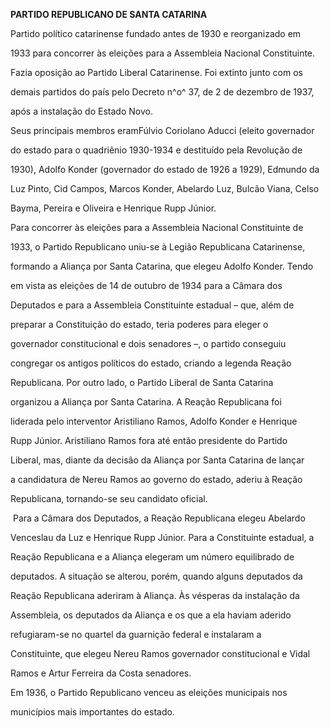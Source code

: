 **PARTIDO REPUBLICANO DE SANTA CATARINA**



Partido político catarinense fundado antes de 1930 e reorganizado em

1933 para concorrer às eleições para a Assembleia Nacional Constituinte.

Fazia oposição ao Partido Liberal Catarinense. Foi extinto junto com os

demais partidos do país pelo Decreto n^o^ 37, de 2 de dezembro de 1937,

após a instalação do Estado Novo.



Seus principais membros eramFúlvio Coriolano Aducci (eleito governador

do estado para o quadriênio 1930-1934 e destituído pela Revolução de

1930), Adolfo Konder (governador do estado de 1926 a 1929), Edmundo da

Luz Pinto, Cid Campos, Marcos Konder, Abelardo Luz, Bulcão Viana, Celso

Bayma, Pereira e Oliveira e Henrique Rupp Júnior.



Para concorrer às eleições para a Assembleia Nacional Constituinte de

1933, o Partido Republicano uniu-se à Legião Republicana Catarinense,

formando a Aliança por Santa Catarina, que elegeu Adolfo Konder. Tendo

em vista as eleições de 14 de outubro de 1934 para a Câmara dos

Deputados e para a Assembleia Constituinte estadual – que, além de

preparar a Constituição do estado, teria poderes para eleger o

governador constitucional e dois senadores –, o partido conseguiu

congregar os antigos políticos do estado, criando a legenda Reação

Republicana. Por outro lado, o Partido Liberal de Santa Catarina

organizou a Aliança por Santa Catarina. A Reação Republicana foi

liderada pelo interventor Aristiliano Ramos, Adolfo Konder e Henrique

Rupp Júnior. Aristiliano Ramos fora até então presidente do Partido

Liberal, mas, diante da decisão da Aliança por Santa Catarina de lançar

a candidatura de Nereu Ramos ao governo do estado, aderiu à Reação

Republicana, tornando-se seu candidato oficial.



 Para a Câmara dos Deputados, a Reação Republicana elegeu Abelardo

Venceslau da Luz e Henrique Rupp Júnior. Para a Constituinte estadual, a

Reação Republicana e a Aliança elegeram um número equilibrado de

deputados. A situação se alterou, porém, quando alguns deputados da

Reação Republicana aderiram à Aliança. Às vésperas da instalação da

Assembleia, os deputados da Aliança e os que a ela haviam aderido

refugiaram-se no quartel da guarnição federal e instalaram a

Constituinte, que elegeu Nereu Ramos governador constitucional e Vidal

Ramos e Artur Ferreira da Costa senadores.



Em 1936, o Partido Republicano venceu as eleições municipais nos

municípios mais importantes do estado.



